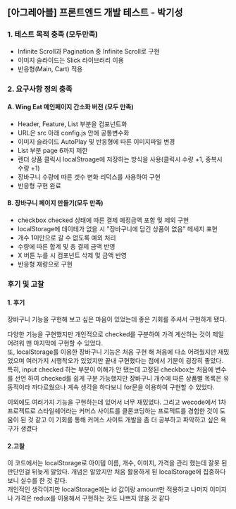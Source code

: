 ## [아그레아블] 프론트엔드 개발 테스트 - 박기성

### 1. 테스트 목적 충족 (모두만족)

- Infinite Scroll과 Pagination 중 Infinite Scroll로 구현
- 이미지 슬라이드는 Slick 라이브러리 이용
- 반응형(Main, Cart) 적용

### 2. 요구사항 정의 충족

#### A. Wing Eat 메인페이지 간소화 버전 (모두 만족)

- Header, Feature, List 부분을 컴포넌트화
- URL은 src 아래 config.js 안에 공통변수화
- 이미지 슬라이드 AutoPlay 및 반응형에 따른 이미지파일 변경
- List 부분 page 6까지 제한
- 렌더 상품 클릭시 localStroage에 저장하는 방식을 사용(클릭시 수량 +1, 중복시 수량 +1)
- 장바구니 수량에 따른 갯수 변화 리덕스를 사용하여 구현
- 반응형 구현 완료

#### B. 장바구니 페이지 만들기(모두 만족)

- checkbox checked 상태에 따른 결제 예정금액 포함 및 제외 구현
- localStorage에 데이테가 없을 시 "장바구니에 담긴 상품이 없음" 메세지 표현
- 개수 1미만으로 갈 수 없도록 예외 처리
- 수량에 따른 합계 및 총 결제 금액 반영
- X 버튼 누를 시 컴포넌트 삭제 및 금액 반영
- 반응형 재량으로 구현

### 후기 및 고찰

#### 1. 후기

장바구니 기능을 구현해 보고 싶은 마음이 있었는데 좋은 기회를 주셔서 구현하게 됐다.

다양한 기능을 구현했지만 개인적으로 checked를 구분하여 가격 계산하는 것이 제일 어려워 맨 마지막에 구현할 수 있었다.  
또, localStorage를 이용한 장바구니 기능은 처음 구현 해 처음에 다소 어려웠지만 재밌었으며 여러가지 시행착오가 있었지만 끝내 구현했다는 점에서 기분이 굉장히 좋았다.  
특히, input checked 하는 부분이 이해가 안 됐는데 고정된 checkbox는 처음에 변수를 선언 하여 checked를 쉽게 구분 가능했지만 장바구니 개수에 따른 상품별 목록은 유동적이라 까다로웠으나 계속 생각을 하다보니 for문을 이용하여 구현할 수 있었다.

이외에도 여러가지 기능을 구현하는데 있어서 너무 재밌었다.
그리고 wecode에서 1차 프로젝트로 스타일쉐어라는 커머스 사이트를 클론코딩하는 프로젝트를 경험한 것이 도움이 된 것 같고 이 기회를 통해 커머스 사이트 개발을 좀 더 공부하고 파악하고 싶은 욕구가 생겼다

#### 2.고찰

이 코드에서는 localStorage로 아이템 이름, 개수, 이미지, 가격을 관리 했는데 잘못 된 판단인걸 뒤늦게 알았다.
개념은 알았지만 처음 활용하게 된 localStorage에 집중하다 보니 실수를 한 것 같다.  
개인적인 생각이지만 localStorage에는 id 값이랑 amount만 적용하고 나머지 이미지나 가격은 redux를 이용해서 구현하는 것도 나쁘지 않을 것 같다
